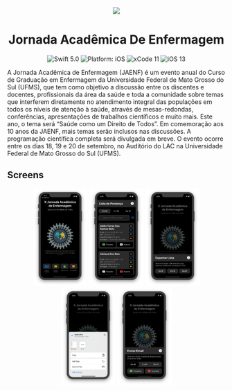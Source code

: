 <div align = "center">
<img src="https://github.com/rafaelescaleira/JornadaAcademicaDeEnfermagem/blob/master/Jornada%20Acadêmica/Assets.xcassets/Logo.imageset/Logo.png" width="25%" />
</div>

# <div align="center"> Jornada Acadêmica De Enfermagem </div>

<p></p>
<p align="center">
<img src="https://img.shields.io/badge/Swift-5.0-brightgreen.svg" alt="Swift 5.0"/>
<img src="https://img.shields.io/badge/platform-iOS-purple.svg" alt="Platform: iOS"/>
<img src="https://img.shields.io/badge/Xcode-11-orange.svg" alt="xCode 11"/>
<img src="https://img.shields.io/badge/iOS-13-blue.svg" alt="iOS 13"/>
</a>
</p>

A Jornada Acadêmica de Enfermagem (JAENF) é um evento anual do Curso de Graduação em Enfermagem da Universidade Federal de Mato Grosso do Sul (UFMS), que tem como objetivo a discussão entre os discentes e docentes, profissionais da área da saúde e toda a comunidade sobre temas que interferem diretamente no atendimento integral das populações em todos os níveis de atenção à saúde, através de mesas-redondas, conferências, apresentações de trabalhos científicos e muito mais.
Este ano, o tema será “Saúde como um Direito de Todos”. Em comemoração aos 10 anos da JAENF, mais temas serão inclusos nas discussões. A programação científica completa será divulgada em breve.
O evento ocorre entre os dias 18, 19 e 20 de setembro, no Auditório do LAC na Universidade Federal de Mato Grosso do Sul (UFMS).

## Screens

<p align="center">
<img src="Assets/Screen Shot 2020-01-18 at 18.11.22.png" width="25%"/>
<img src="Assets/Screen Shot 2020-01-18 at 18.12.28.png" width="25%"/>
<img src="Assets/Screen Shot 2020-01-18 at 18.13.26.png" width="25%"/>
<img src="Assets/Screen Shot 2020-01-18 at 18.13.36.png" width="25%"/>
<img src="Assets/Screen Shot 2020-01-18 at 18.13.47.png" width="25%"/>
</p>
